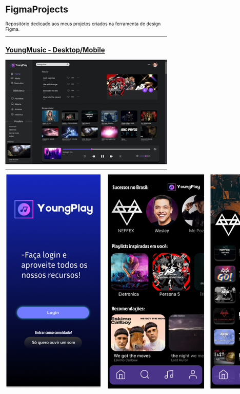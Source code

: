 # FigmaProjects
Repositório dedicado aos meus projetos criados na ferramenta de design Figma.
<hr>

<h2> <a href="https://www.figma.com/file/fkyNpbKMMlHTyx0Sqenr6l/YoungPlayer?type=design&node-id=0-1&mode=design">YoungMusic - Desktop/Mobile</a></h2>

<img src="https://github.com/GustavoMeloFn/FigmaProjects/blob/main/Projetos/YoungMusic/MacBook%20Pro%2016_%20-%201.png" alt="Imagem 1" width="900">

<hr>

<div style="display: flex; gap: 20px;">
  <img src="https://github.com/GustavoMeloFn/FigmaProjects/blob/main/Projetos/YoungMusic/Android%20Large%20-%201.png" width="300">
  <img src="https://github.com/GustavoMeloFn/FigmaProjects/blob/main/Projetos/YoungMusic/Android%20Large%20-%202.png" width="300">
  <img src="https://github.com/GustavoMeloFn/FigmaProjects/blob/main/Projetos/YoungMusic/Android%20Large%20-%208.png" width="300">
</div>
